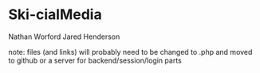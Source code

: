 # Ski-cialMedia


Nathan Worford
Jared Henderson



note: files (and links) will probably need to be changed to .php
 and moved to github or a server for backend/session/login parts
